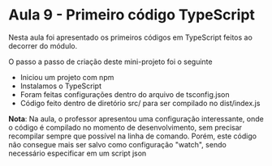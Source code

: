 # Aula 9 - Primeiro código TypeScript
Nesta aula foi apresentado os primeiros códigos em TypeScript feitos ao decorrer do módulo.

O passo a passo de criação deste mini-projeto foi o seguinte
- Iniciou um projeto com npm
- Instalamos o TypeScript
- Foram feitas configurações dentro do arquivo de tsconfig.json
- Código feito dentro de diretório src/ para ser compilado no dist/index.js

**Nota**: Na aula, o professor apresentou uma configuração interessante, onde o código é compilado no momento de desenvolvimento, sem precisar recompilar sempre que possível na linha de comando. Porém, este código não consegue mais ser salvo como configuração "watch", sendo necessário especificar em um script json